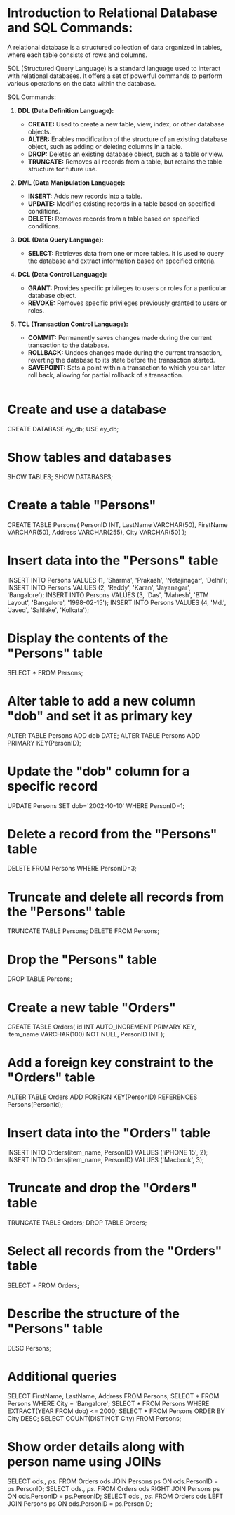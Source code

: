 # Introduction to Relational Database and SQL Commands:

A relational database is a structured collection of data organized in tables, where each table consists of rows and columns. 

SQL (Structured Query Language) is a standard language used to interact with relational databases. It offers a set of powerful commands to perform various operations on the data within the database.

SQL Commands:

1. **DDL (Data Definition Language):**
   - **CREATE:** Used to create a new table, view, index, or other database objects.
   - **ALTER:** Enables modification of the structure of an existing database object, such as adding or deleting columns in a table.
   - **DROP:** Deletes an existing database object, such as a table or view.
   - **TRUNCATE:** Removes all records from a table, but retains the table structure for future use.

2. **DML (Data Manipulation Language):**
   - **INSERT:** Adds new records into a table.
   - **UPDATE:** Modifies existing records in a table based on specified conditions.
   - **DELETE:** Removes records from a table based on specified conditions.

3. **DQL (Data Query Language):**
   - **SELECT:** Retrieves data from one or more tables. It is used to query the database and extract information based on specified criteria.

4. **DCL (Data Control Language):**
   - **GRANT:** Provides specific privileges to users or roles for a particular database object.
   - **REVOKE:** Removes specific privileges previously granted to users or roles.

5. **TCL (Transaction Control Language):**
   - **COMMIT:** Permanently saves changes made during the current transaction to the database.
   - **ROLLBACK:** Undoes changes made during the current transaction, reverting the database to its state before the transaction started.
   - **SAVEPOINT:** Sets a point within a transaction to which you can later roll back, allowing for partial rollback of a transaction.
  
   ```sql
# Create and use a database
CREATE DATABASE ey_db;
USE ey_db;

# Show tables and databases
SHOW TABLES;
SHOW DATABASES;

# Create a table "Persons"
CREATE TABLE Persons(
    PersonID INT,
    LastName VARCHAR(50),
    FirstName VARCHAR(50),
    Address VARCHAR(255),
    City VARCHAR(50)
);

# Insert data into the "Persons" table
INSERT INTO Persons VALUES (1, 'Sharma', 'Prakash', 'Netajinagar', 'Delhi');
INSERT INTO Persons VALUES (2, 'Reddy', 'Karan', 'Jayanagar', 'Bangalore');
INSERT INTO Persons VALUES (3, 'Das', 'Mahesh', 'BTM Layout', 'Bangalore', '1998-02-15');
INSERT INTO Persons VALUES (4, 'Md.', 'Javed', 'Saltlake', 'Kolkata');

# Display the contents of the "Persons" table
SELECT * FROM Persons;

# Alter table to add a new column "dob" and set it as primary key
ALTER TABLE Persons ADD dob DATE;
ALTER TABLE Persons ADD PRIMARY KEY(PersonID);

# Update the "dob" column for a specific record
UPDATE Persons SET dob='2002-10-10' WHERE PersonID=1;

# Delete a record from the "Persons" table
DELETE FROM Persons WHERE PersonID=3;

# Truncate and delete all records from the "Persons" table
TRUNCATE TABLE Persons;
DELETE FROM Persons;

# Drop the "Persons" table
DROP TABLE Persons;

# Create a new table "Orders"
CREATE TABLE Orders(
    id INT AUTO_INCREMENT PRIMARY KEY,
    item_name VARCHAR(100) NOT NULL,
    PersonID INT
);

# Add a foreign key constraint to the "Orders" table
ALTER TABLE Orders ADD FOREIGN KEY(PersonID) REFERENCES Persons(PersonId);

# Insert data into the "Orders" table
INSERT INTO Orders(item_name, PersonID) VALUES ('iPHONE 15', 2);
INSERT INTO Orders(item_name, PersonID) VALUES ('Macbook', 3);

# Truncate and drop the "Orders" table
TRUNCATE TABLE Orders;
DROP TABLE Orders;

# Select all records from the "Orders" table
SELECT * FROM Orders;

# Describe the structure of the "Persons" table
DESC Persons;

# Additional queries
SELECT FirstName, LastName, Address FROM Persons;
SELECT * FROM Persons WHERE City = 'Bangalore';
SELECT * FROM Persons WHERE EXTRACT(YEAR FROM dob) <= 2000;
SELECT * FROM Persons ORDER BY City DESC;
SELECT COUNT(DISTINCT City) FROM Persons;

# Show order details along with person name using JOINs
SELECT ods.*, ps.* FROM Orders ods JOIN Persons ps ON ods.PersonID = ps.PersonID;
SELECT ods.*, ps.* FROM Orders ods RIGHT JOIN Persons ps ON ods.PersonID = ps.PersonID;
SELECT ods.*, ps.* FROM Orders ods LEFT JOIN Persons ps ON ods.PersonID = ps.PersonID;


